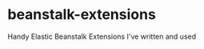 beanstalk-extensions
====================

Handy Elastic Beanstalk Extensions I've written and used
